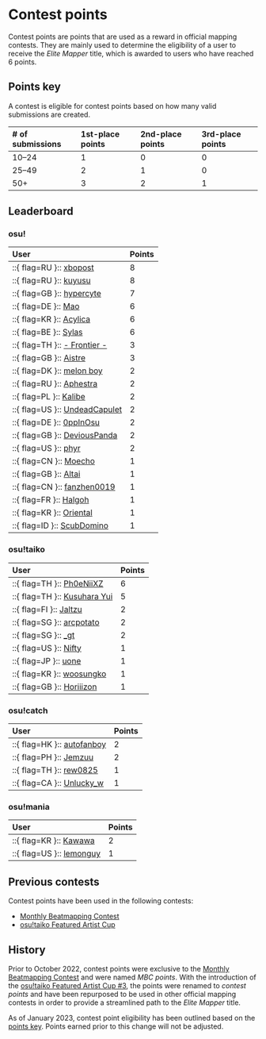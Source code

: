 # Contest points

Contest points are points that are used as a reward in official mapping contests. They are mainly used to determine the eligibility of a user to receive the *Elite Mapper* title, which is awarded to users who have reached 6 points.

## Points key

A contest is eligible for contest points based on how many valid submissions are created.

| # of submissions | 1st-place points | 2nd-place points | 3rd-place points |
| :-- | :-- | :-- | :-- |
| 10–24 | 1 | 0 | 0 |
| 25–49 | 2 | 1 | 0 |
| 50+ | 3 | 2 | 1 |

## Leaderboard

### osu!

| User | Points |
| :-- | :-- |
| ::{ flag=RU }:: [xbopost](https://osu.ppy.sh/users/6842421) | 8 |
| ::{ flag=RU }:: [kuyusu](https://osu.ppy.sh/users/11758667) | 8 |
| ::{ flag=GB }:: [hypercyte](https://osu.ppy.sh/users/9155377) | 7 |
| ::{ flag=DE }:: [Mao](https://osu.ppy.sh/users/2204515) | 6 |
| ::{ flag=KR }:: [Acylica](https://osu.ppy.sh/users/1943309) | 6 |
| ::{ flag=BE }:: [Sylas](https://osu.ppy.sh/users/3906405) | 6 |
| ::{ flag=TH }:: [- Frontier -](https://osu.ppy.sh/users/4314710) | 3 |
| ::{ flag=GB }:: [Aistre](https://osu.ppy.sh/users/4879380) | 3 |
| ::{ flag=DK }:: [melon boy](https://osu.ppy.sh/users/3053382) | 2 |
| ::{ flag=RU }:: [Aphestra](https://osu.ppy.sh/users/11949191) | 2 |
| ::{ flag=PL }:: [Kalibe](https://osu.ppy.sh/users/3376777) | 2 |
| ::{ flag=US }:: [UndeadCapulet](https://osu.ppy.sh/users/2523533) | 2 |
| ::{ flag=DE }:: [0ppInOsu](https://osu.ppy.sh/users/12551840) | 2 |
| ::{ flag=GB }:: [DeviousPanda](https://osu.ppy.sh/users/4966334) | 2 |
| ::{ flag=US }:: [phyr](https://osu.ppy.sh/users/13181574) | 2 |
| ::{ flag=CN }:: [Moecho](https://osu.ppy.sh/users/5075660) | 1 |
| ::{ flag=GB }:: [Altai](https://osu.ppy.sh/users/5745865) | 1 |
| ::{ flag=CN }:: [fanzhen0019](https://osu.ppy.sh/users/418699) | 1 |
| ::{ flag=FR }:: [Halgoh](https://osu.ppy.sh/users/4109923) | 1 |
| ::{ flag=KR }:: [Oriental](https://osu.ppy.sh/users/16142512) | 1 |
| ::{ flag=ID }:: [ScubDomino](https://osu.ppy.sh/users/8972308) | 1 |

### osu!taiko

| User | Points |
| :-- | :-- |
| ::{ flag=TH }:: [Ph0eNiiXZ](https://osu.ppy.sh/users/9463721) | 6 |
| ::{ flag=TH }:: [Kusuhara Yui](https://osu.ppy.sh/users/9582525) | 5 |
| ::{ flag=FI }:: [Jaltzu](https://osu.ppy.sh/users/2597417) | 2 |
| ::{ flag=SG }:: [arcpotato](https://osu.ppy.sh/users/12842392) | 2 |
| ::{ flag=SG }:: [_gt](https://osu.ppy.sh/users/8301957) | 2 |
| ::{ flag=US }:: [Nifty](https://osu.ppy.sh/users/4956097) | 1 |
| ::{ flag=JP }:: [uone](https://osu.ppy.sh/users/5321719) | 1 |
| ::{ flag=KR }:: [woosungko](https://osu.ppy.sh/users/14184157) | 1 |
| ::{ flag=GB }:: [Horiiizon](https://osu.ppy.sh/users/8071438) | 1 |

### osu!catch

| User | Points |
| :-- | :-- |
| ::{ flag=HK }:: [autofanboy](https://osu.ppy.sh/users/636114) | 2 |
| ::{ flag=PH }:: [Jemzuu](https://osu.ppy.sh/users/7890134) | 2 |
| ::{ flag=TH }:: [rew0825](https://osu.ppy.sh/users/2488026) | 1 |
| ::{ flag=CA }:: [Unlucky_w](https://osu.ppy.sh/users/4820793) | 1 |

### osu!mania

| User | Points |
| :-- | :-- |
| ::{ flag=KR }:: [Kawawa](https://osu.ppy.sh/users/4647754) | 2 |
| ::{ flag=US }:: [lemonguy](https://osu.ppy.sh/users/4693052) | 1 |

## Previous contests

Contest points have been used in the following contests:

- [Monthly Beatmapping Contest](/wiki/Contests/Monthly_Beatmapping_Contest)
- [osu!taiko Featured Artist Cup](/wiki/Contests/o!tFAC)

## History

Prior to October 2022, contest points were exclusive to the [Monthly Beatmapping Contest](/wiki/Contests/Monthly_Beatmapping_Contest) and were named *MBC points*. With the introduction of the [osu!taiko Featured Artist Cup #3](https://osu.ppy.sh/home/news/2022-10-23-osutaiko-featured-artist-cup-3), the points were renamed to *contest points* and have been repurposed to be used in other official mapping contests in order to provide a streamlined path to the *Elite Mapper* title.

As of January 2023, contest point eligibility has been outlined based on the [points key](#points-key). Points earned prior to this change will not be adjusted.
